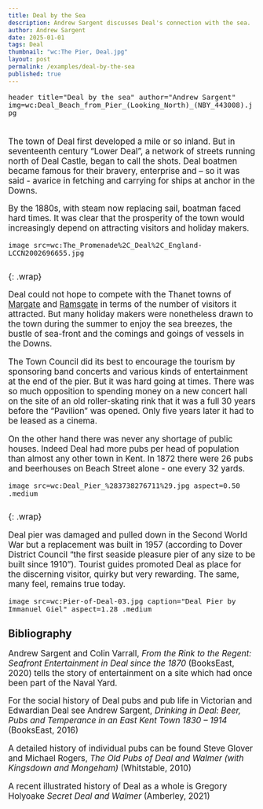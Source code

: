 ```yaml
---
title: Deal by the Sea
description: Andrew Sargent discusses Deal's connection with the sea.
author: Andrew Sargent
date: 2025-01-01
tags: Deal
thumbnail: "wc:The Pier, Deal.jpg"
layout: post
permalink: /examples/deal-by-the-sea
published: true
---
```


<style> p { font-size: 1.2em; } </style>

`header title="Deal by the sea" author="Andrew Sargent" img=wc:Deal_Beach_from_Pier_(Looking_North)_(NBY_443008).jpg`

#

##

The town of Deal first developed a mile or so inland. But in seventeenth century “Lower Deal”, a network of streets running north of Deal Castle, began to call the shots. Deal boatmen became famous for their bravery, enterprise and – so it was said - avarice in fetching and carrying for ships at anchor in the Downs.

By the 1880s, with steam now replacing sail, boatman faced hard times. It was clear that the prosperity of the town would increasingly depend on attracting visitors and holiday makers.

`image src=wc:The_Promenade%2C_Deal%2C_England-LCCN2002696655.jpg`

##
{: .wrap}

Deal could not hope to compete with the Thanet towns of [Margate](/19c/19c-margate) and [Ramsgate](/19c/19c-ramsgate) in terms of the number of visitors it attracted. But many holiday makers were nonetheless drawn to the town during the summer to enjoy the sea breezes, the bustle of sea-front and the comings and goings of vessels in the Downs.

The Town Council did its best to encourage the tourism by sponsoring band concerts and various kinds of entertainment at the end of the pier. But it was hard going at times. There was so much opposition to spending money on a new concert hall on the site of an old roller-skating rink that it was a full 30 years before the “Pavilion” was opened. Only five years later it had to be leased as a cinema.

On the other hand there was never any shortage of public houses. Indeed Deal had more pubs per head of population than almost any other town in Kent. In 1872 there were 26 pubs and beerhouses on Beach Street alone - one every 32 yards.

`image src=wc:Deal_Pier_%283738276711%29.jpg aspect=0.50 .medium`

##
{: .wrap}

Deal pier was damaged and pulled down in the Second World War but a replacement was built in 1957 (according to Dover District Council “the first seaside pleasure pier of any size to be built since 1910”). Tourist guides promoted Deal as place for the discerning visitor, quirky but very rewarding.
The same, many feel, remains true today.

`image src=wc:Pier-of-Deal-03.jpg caption="Deal Pier by Immanuel Giel" aspect=1.28 .medium`

## Bibliography

Andrew Sargent and Colin Varrall, _From the Rink to the Regent: Seafront Entertainment in Deal since the 1870_ (BooksEast, 2020) tells the story of entertainment on a site which had once been part of the Naval Yard.

For the social history of Deal pubs and pub life in Victorian and Edwardian Deal see Andrew Sargent, _Drinking in Deal: Beer, Pubs and Temperance in an East Kent Town 1830 – 1914_ (BooksEast, 2016)

A detailed history of individual pubs can be found Steve Glover and Michael Rogers, _The Old Pubs of Deal and Walmer (with Kingsdown and Mongeham)_ (Whitstable, 2010)

A recent illustrated history of Deal as a whole is Gregory Holyoake _Secret Deal and Walmer_ (Amberley, 2021)

